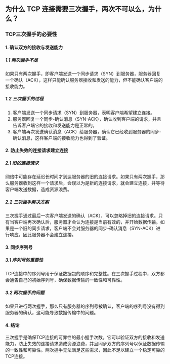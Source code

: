 ## 为什么 TCP 连接需要三次握手，两次不可以么，为什么？
### TCP三次握手的必要性

#### 1. 确认双方的接收与发送能力
##### 1.1 两次握手不足
如果只有两次握手，即客户端发送一个同步请求（SYN）到服务器，服务器回复一个确认（ACK），这样只能确认服务器接收和发送的能力，但不能确认客户端的接收能力。

##### 1.2 三次握手的过程
1. 客户端发送一个同步请求（SYN）到服务器，表明客户端希望建立连接。
2. 服务器回复一个同步-确认消息（SYN-ACK），确认收到客户端的请求，并且告诉客户端它的接收和发送能力是正常的。
3. 客户端再次发送确认消息（ACK）给服务器，确认它已经收到服务器的同步-确认消息，这样客户端的接收能力也得到了验证。

#### 2. 防止失效的连接请求建立连接
##### 2.1 旧的连接请求
网络中可能存在延迟长时间才到达服务器的旧的连接请求。如果只有两次握手，那么服务器收到这样一个请求后，会误以为是新的连接请求，就会建立连接，并等待客户端发送数据，造成资源浪费。

##### 2.2 三次握手解决方案
三次握手通过最后一次客户端发送的确认（ACK），可以忽略掉旧的连接请求。只有当客户端再次确认后，服务器才会认为连接是当前有效的，并开始数据传输。如果是一个旧的同步请求，客户端不会对服务器的同步-确认消息（SYN-ACK）进行响应，因此服务器不会建立连接。

#### 3. 同步序列号
##### 3.1 序列号的重要性
TCP连接中的序列号用于保证数据包的顺序和完整性。在三次握手过程中，双方都会通告自己的初始序列号，确保数据传输的一致性和可靠性。

##### 3.2 两次握手的问题
如果只进行两次握手，那么只有服务器的序列号被确认，客户端的序列号没有得到服务器的确认，这可能导致数据传输中的问题。

#### 4. 结论
三次握手是确保TCP连接的可靠性的最小握手次数。它可以验证双方的接收和发送能力，防止失效的连接请求造成资源浪费，并且同步双方的序列号以保证数据传输的一致性和可靠性。两次握手无法满足这些需求，因此不足以建立一个稳定可靠的TCP连接。
